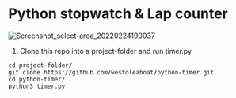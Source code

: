 # Python stopwatch & Lap counter

![Screenshot_select-area_20220224190037](https://user-images.githubusercontent.com/68698872/174504740-a9c4a79c-55f0-43ac-9315-3b3e7bd3f854.png)

1. Clone this repo into a project-folder and run timer.py
```
cd project-folder/
git clone https://github.com/westoleaboat/python-timer.git
cd python-timer/
python3 timer.py
```
